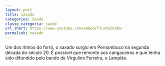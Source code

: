 ```yaml
---
layout: post
title: xaxado
categories: Saúde
classe_categoria: saude
url_short: https://www.youtube.com/embed/lTuuVsDiXUw
permalink: xaxado
---
```

Um dos ritmos do forró, o xaxado surgiu em Pernambuco na segunda década do século 20. É possível que remonte aos cangaceiros e que tenha sido difundido pelo bando de Virgulino Ferreira, o Lampião.
